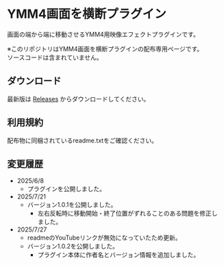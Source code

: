 # YMM4画面を横断プラグイン
 
画面の端から端に移動させるYMM4用映像エフェクトプラグインです。  

※このリポジトリはYMM4画面を横断プラグインの配布専用ページです。  
ソースコードは含まれていません。  

## ダウンロード

最新版は [Releases](https://github.com/benikazura/CrossingScreen/releases/latest) からダウンロードしてください。

## 利用規約

配布物に同梱されているreadme.txtをご確認ください。

## 変更履歴

- 2025/6/8
  - プラグインを公開しました。
- 2025/7/21
  - バージョン1.0.1を公開しました。
    - 左右反転時に移動開始・終了位置がずれることのある問題を修正しました。
- 2025/7/27
  - readmeのYouTubeリンクが無効になっていたため更新。
  - バージョン1.0.2を公開しました。
    - プラグイン本体に作者名とバージョン情報を追加しました。
